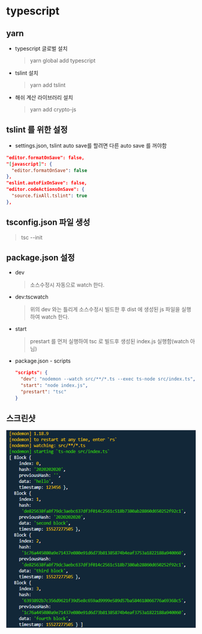 # typescript

## yarn
  - typescript 글로벌 설치
    > yarn global add typescript

  - tslint 설치
    > yarn add tslint

  - 해쉬 계산 라이브러리 설치
    > yarn add crypto-js

## tslint 를 위한 설정
  - settings.json, tslint auto save를 할려면 다른 auto save 를 꺼야함
  ```json
  "editor.formatOnSave": false,
  "[javascript]": {
    "editor.formatOnSave": false
  },
  "eslint.autoFixOnSave": false,
  "editor.codeActionsOnSave": {
    "source.fixAll.tslint": true
  },
  ```


## tsconfig.json 파일 생성
  > tsc --init

## package.json 설정
  - dev
    > 소스수정시 자동으로 watch 한다.

  - dev:tscwatch
    > 위의 dev 와는 틀리게 소스수정시 빌드한 후 dist 에 생성된 js 파일을 실행하여 watch 한다.

  - start
    > prestart 를 먼저 실행하여 tsc 로 빌드후 생성된 index.js 실행함(watch 아님)

  - package.json - scripts
    ```json
    "scripts": {
      "dev": "nodemon --watch src/**/*.ts --exec ts-node src/index.ts",
      "start": "node index.js",
      "prestart": "tsc"
    }
    ```

## 스크린샷
![](./images/result.png)